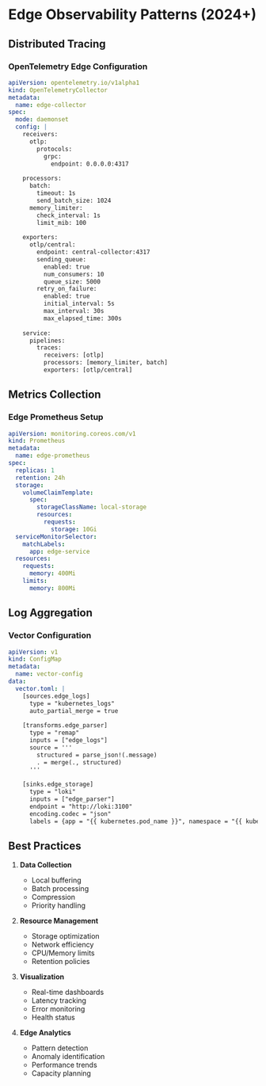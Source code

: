 # Edge Observability Patterns (2024+)

## Distributed Tracing

### OpenTelemetry Edge Configuration
```yaml
apiVersion: opentelemetry.io/v1alpha1
kind: OpenTelemetryCollector
metadata:
  name: edge-collector
spec:
  mode: daemonset
  config: |
    receivers:
      otlp:
        protocols:
          grpc:
            endpoint: 0.0.0.0:4317
            
    processors:
      batch:
        timeout: 1s
        send_batch_size: 1024
      memory_limiter:
        check_interval: 1s
        limit_mib: 100
        
    exporters:
      otlp/central:
        endpoint: central-collector:4317
        sending_queue:
          enabled: true
          num_consumers: 10
          queue_size: 5000
        retry_on_failure:
          enabled: true
          initial_interval: 5s
          max_interval: 30s
          max_elapsed_time: 300s
          
    service:
      pipelines:
        traces:
          receivers: [otlp]
          processors: [memory_limiter, batch]
          exporters: [otlp/central]
```

## Metrics Collection

### Edge Prometheus Setup
```yaml
apiVersion: monitoring.coreos.com/v1
kind: Prometheus
metadata:
  name: edge-prometheus
spec:
  replicas: 1
  retention: 24h
  storage:
    volumeClaimTemplate:
      spec:
        storageClassName: local-storage
        resources:
          requests:
            storage: 10Gi
  serviceMonitorSelector:
    matchLabels:
      app: edge-service
  resources:
    requests:
      memory: 400Mi
    limits:
      memory: 800Mi
```

## Log Aggregation

### Vector Configuration
```yaml
apiVersion: v1
kind: ConfigMap
metadata:
  name: vector-config
data:
  vector.toml: |
    [sources.edge_logs]
      type = "kubernetes_logs"
      auto_partial_merge = true
      
    [transforms.edge_parser]
      type = "remap"
      inputs = ["edge_logs"]
      source = '''
        structured = parse_json!(.message)
        . = merge(., structured)
      '''
      
    [sinks.edge_storage]
      type = "loki"
      inputs = ["edge_parser"]
      endpoint = "http://loki:3100"
      encoding.codec = "json"
      labels = {app = "{{ kubernetes.pod_name }}", namespace = "{{ kubernetes.namespace }}"}
```

## Best Practices

1. **Data Collection**
   - Local buffering
   - Batch processing
   - Compression
   - Priority handling

2. **Resource Management**
   - Storage optimization
   - Network efficiency
   - CPU/Memory limits
   - Retention policies

3. **Visualization**
   - Real-time dashboards
   - Latency tracking
   - Error monitoring
   - Health status

4. **Edge Analytics**
   - Pattern detection
   - Anomaly identification
   - Performance trends
   - Capacity planning